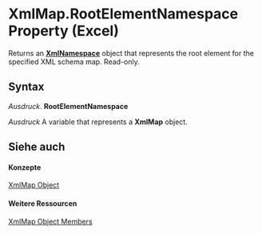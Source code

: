 
# XmlMap.RootElementNamespace Property (Excel)

Returns an  **[XmlNamespace](4c39c739-b848-5fec-c354-9fa56daf1d5d.md)** object that represents the root element for the specified XML schema map. Read-only.


## Syntax

 _Ausdruck_. **RootElementNamespace**

 _Ausdruck_ A variable that represents a **XmlMap** object.


## Siehe auch


#### Konzepte


[XmlMap Object](39b0823f-0068-d8df-e4e1-ca62b55d58f5.md)
#### Weitere Ressourcen


[XmlMap Object Members](http://msdn.microsoft.com/library/b6654149-ac1b-d570-0722-b49bf58f2a53%28Office.15%29.aspx)